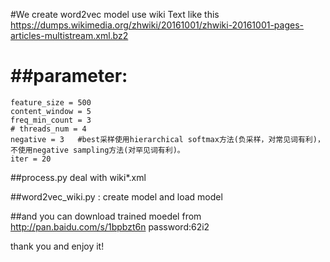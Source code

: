 #We create word2vec model use wiki Text like this https://dumps.wikimedia.org/zhwiki/20161001/zhwiki-20161001-pages-articles-multistream.xml.bz2

##

##parameter:
=================================
    feature_size = 500
    content_window = 5
    freq_min_count = 3
    # threads_num = 4
    negative = 3   #best采样使用hierarchical softmax方法(负采样，对常见词有利)，不使用negative sampling方法(对罕见词有利)。
    iter = 20

##process.py deal with wiki*.xml

##word2vec_wiki.py : create model and load model

##and you can download trained moedel from http://pan.baidu.com/s/1bpbzt6n    password:62i2

thank you and enjoy it!
